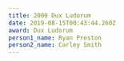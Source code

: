 ```yaml
---
title: 2000 Dux Ludorum
date: 2019-08-15T00:43:44.260Z
award: Dux Ludorum
person1_name: Ryan Preston
person2_name: Carley Smith
---
```



